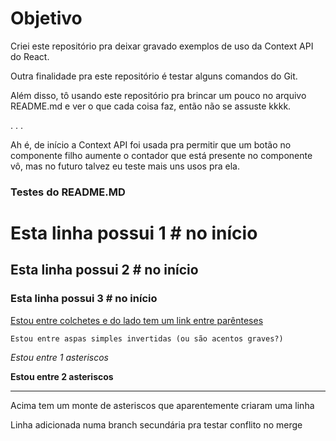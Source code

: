 # Objetivo

Criei este repositório pra deixar gravado exemplos de uso da Context API do React.

Outra finalidade pra este repositório é testar alguns comandos do Git.

Além disso, tô usando este repositório pra brincar um pouco no arquivo README.md e ver o que cada coisa faz, então não se assuste kkkk.

.
.
.

Ah é, de início a Context API foi usada pra permitir que um botão no componente filho aumente o contador que está presente no componente vô, mas no futuro talvez eu teste mais uns usos pra ela.

### Testes do README.MD 


# Esta linha possui 1 # no início

## Esta linha possui 2 # no início

### Esta linha possui 3 # no início

[Estou entre colchetes e do lado tem um link entre parênteses](https://www.youtube.com)

`Estou entre aspas simples invertidas (ou são acentos graves?)`

*Estou entre 1 asteriscos*

**Estou entre 2 asteriscos**

**********************************************

Acima tem um monte de asteriscos que aparentemente criaram uma linha


Linha adicionada numa branch secundária pra testar conflito no merge